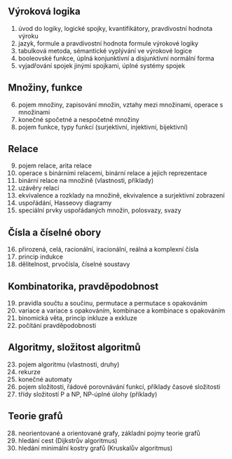 ## Výroková logika
1. úvod do logiky, logické spojky, kvantifikátory, pravdivostní hodnota výroku
2. jazyk, formule a pravdivostní hodnota formule výrokové logiky
3. tabulková metoda, sémantické vyplývání ve výrokové logice
4. booleovské funkce, úplná konjunktivní a disjunktivní normální forma
5. vyjadřování spojek jinými spojkami, úplné systémy spojek
## Množiny, funkce
6. pojem množiny, zapisování množin, vztahy mezi množinami, operace s množinami
7. konečné spočetné a nespočetné množiny
8. pojem funkce, typy funkcí (surjektivní, injektivní, bijektivní)
## Relace
9. pojem relace, arita relace
10. operace s binárními relacemi, binární relace a jejich reprezentace
11. binární relace na množině (vlastnosti, příklady)
12. uzávěry relací
13. ekvivalence a rozklady na množině, ekvivalence a surjektivní zobrazení
14. uspořádání, Hasseovy diagramy
15. speciální prvky uspořádaných množin, polosvazy, svazy
## Čísla a číselné obory
16. přirozená, celá, racionální, iracionální, reálná a komplexní čísla
17. princip indukce
18. dělitelnost, prvočísla, číselné soustavy
## Kombinatorika, pravděpodobnost
19. pravidla součtu a součinu, permutace a permutace s opakováním
20. variace a variace s opakováním, kombinace a kombinace s opakováním
21. binomická věta, princip inkluze a exkluze
22. počítání pravděpodobnosti
## Algoritmy, složitost algoritmů
23. pojem algoritmu (vlastnosti, druhy)
24. rekurze
25. konečné automaty
26. pojem složitosti, řádové porovnávání funkcí, příklady časové složitosti
27. třídy složitostí P a NP, NP-úplné úlohy (příklady)
## Teorie grafů
28. neorientované a orientované grafy, základní pojmy teorie grafů
29. hledání cest (Dijkstrův algoritmus)
30. hledání minimální kostry grafů (Kruskalův algoritmus)
